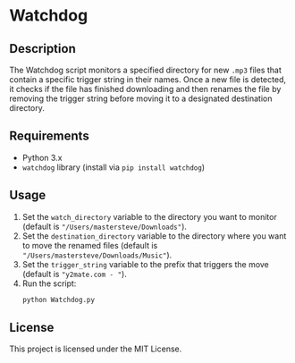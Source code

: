 # Watchdog

## Description
The Watchdog script monitors a specified directory for new `.mp3` files that contain a specific trigger string in their names. Once a new file is detected, it checks if the file has finished downloading and then renames the file by removing the trigger string before moving it to a designated destination directory.

## Requirements
- Python 3.x
- `watchdog` library (install via `pip install watchdog`)

## Usage
1. Set the `watch_directory` variable to the directory you want to monitor (default is `"/Users/mastersteve/Downloads"`).
2. Set the `destination_directory` variable to the directory where you want to move the renamed files (default is `"/Users/mastersteve/Downloads/Music"`).
3. Set the `trigger_string` variable to the prefix that triggers the move (default is `"y2mate.com - "`).
4. Run the script:
   ```bash
   python Watchdog.py
   ```

## License
This project is licensed under the MIT License.
